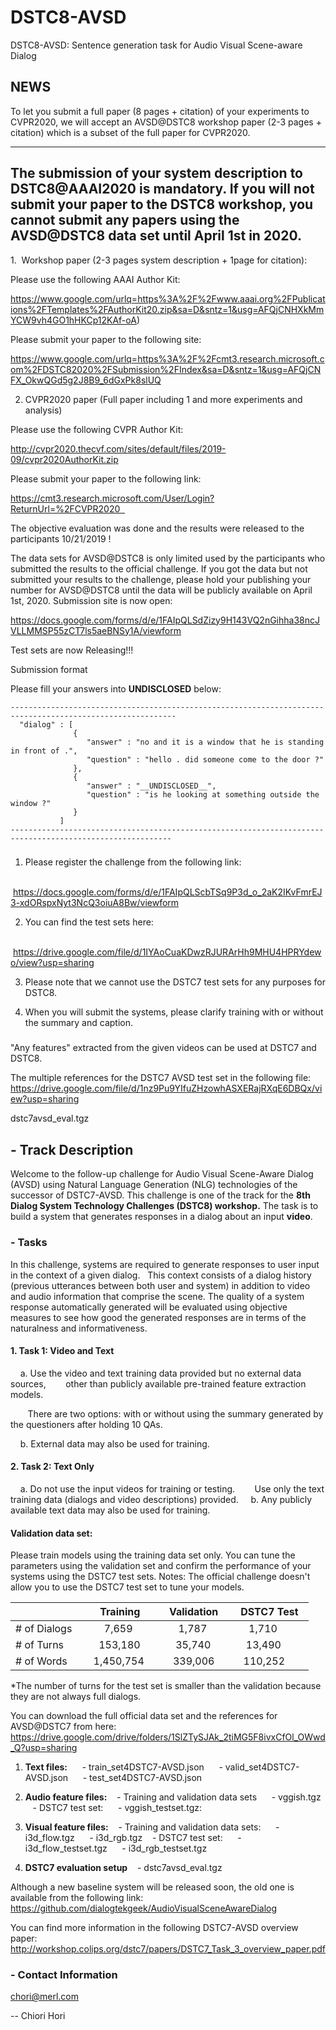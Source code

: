 # DSTC8-AVSD
DSTC8-AVSD: Sentence generation task for Audio Visual Scene-aware Dialog 

## NEWS

To let you submit a full paper (8 pages + citation) of your experiments to CVPR2020, we will accept an AVSD@DSTC8 workshop paper (2-3 pages + citation) which is a subset of the full paper for CVPR2020.

---
The submission of your system description to DSTC8@AAAI2020 is mandatory.
If you will not submit your paper to the DSTC8 workshop, 
you cannot submit any papers using the AVSD@DSTC8 data set until April 1st in 2020. 
---

1.  Workshop paper (2-3 pages system description + 1page for citation):

Please use the following AAAI Author Kit:                     

https://www.google.com/urlq=https%3A%2F%2Fwww.aaai.org%2FPublications%2FTemplates%2FAuthorKit20.zip&sa=D&sntz=1&usg=AFQjCNHXkMmYCW9vh4GO1hHKCp12KAf-oA)

Please submit your paper to the following site:                     

https://www.google.com/urlq=https%3A%2F%2Fcmt3.research.microsoft.com%2FDSTC82020%2FSubmission%2FIndex&sa=D&sntz=1&usg=AFQjCNFX_OkwQGd5g2J8B9_6dGxPk8slUQ

2. CVPR2020 paper (Full paper including 1 and more experiments and analysis)

Please use the following CVPR Author Kit:                    

http://cvpr2020.thecvf.com/sites/default/files/2019-09/cvpr2020AuthorKit.zip

Please submit your paper to the following link:                    

https://cmt3.research.microsoft.com/User/Login?ReturnUrl=%2FCVPR2020  


The objective evaluation was done and the results were released to the participants 10/21/2019 !

The data sets for AVSD@DSTC8 is only limited used by the participants who submitted the results to the official challenge.
If you got the data but not submitted your results to the challenge,
please hold your publishing your number for AVSD@DSTC8 until the data will be publicly available on April 1st, 2020.
Submission site is now open:

https://docs.google.com/forms/d/e/1FAIpQLSdZizy9H143VQ2nGihha38ncJVLLMMSP55zCT7ls5aeBNSy1A/viewform

Test sets are now Releasing!!! 

Submission format

Please fill your answers into __UNDISCLOSED__ below:

```
-----------------------------------------------------------------------------------------------------------
  "dialog" : [
              {
                 "answer" : "no and it is a window that he is standing in front of .",
                 "question" : "hello . did someone come to the door ?"
              },
              {
                 "answer" : "__UNDISCLOSED__",
                 "question" : "is he looking at something outside the window ?"
              }
           ]
----------------------------------------------------------------------------------------------------------
```

###
1. Please register the challenge from the following link:

   https://docs.google.com/forms/d/e/1FAIpQLScbTSq9P3d_o_2aK2IKvFmrEJ3-xdORspxNyt3NcQ3oiuA8Bw/viewform

2. You can find the test sets here: 

   https://drive.google.com/file/d/1IYAoCuaKDwzRJURArHh9MHU4HPRYdewo/view?usp=sharing

3. Please note that we cannot use the DSTC7 test sets for any purposes for DSTC8.

4. When you will submit the systems, please clarify training with or without the summary and caption.


###

"Any features" extracted from the given videos can be used at DSTC7 and DSTC8.

The multiple references for the DSTC7 AVSD test set in the following file:
https://drive.google.com/file/d/1nz9Pu9YIfuZHzowhASXERajRXqE6DBQx/view?usp=sharing


dstc7avsd_eval.tgz 

## - Track Description
Welcome to the follow-up challenge for Audio Visual Scene-Aware Dialog (AVSD) using Natural Language Generation (NLG) technologies of the successor of DSTC7-AVSD. This challenge is one of the track for the **8th Dialog System Technology Challenges (DSTC8) workshop.**
The task is to build a system that generates responses in a dialog about an input **video**.

### - Tasks

In this challenge, systems are required to generate responses to user input in the context of a given dialog.  
This context consists of a dialog history (previous utterances between both user and system) in addition to video and audio information that comprise the scene. 
The quality of a system response automatically generated will be evaluated using objective measures to see how good the generated responses are in terms of the naturalness and informativeness.

#### 1. Task 1: Video and Text 
    a. Use the video and text training data provided but no external data sources, 
       other than publicly available pre-trained feature extraction models.

       There are two options: with or without using the summary generated by the questioners after holding 10 QAs.

    b. External data may also be used for training.

#### 2. Task 2: Text Only 
    a. Do not use the input videos for training or testing. 
       Use only the text training data (dialogs and video descriptions) provided. 
    b. Any publicly available text data may also be used for training.
    
    
#### Validation data set:

Please train models using the training data set only.
You can tune the parameters using the validation set and confirm the performance of your systems using the DSTC7 test sets.
Notes: The official challenge doesn't allow you to use the DSTC7 test set to tune your models.

|               |    Training    |  Validation   |   DSTC7 Test  |
| ------------- | -------------- | ------------- | ------------- |
| # of Dialogs  |       7,659    |      1,787    |      1,710    |   
| # of Turns    |     153,180    |     35,740    |     13,490    |
| # of Words    |   1,450,754    |    339,006    |    110,252    |

*The number of turns for the test set is smaller than the validation
because they are not always full dialogs.

You can download the full official data set and the references for AVSD@DSTC7 from here:
https://drive.google.com/drive/folders/1SlZTySJAk_2tiMG5F8ivxCfOl_OWwd_Q?usp=sharing

1. **Text files:**
     - train_set4DSTC7-AVSD.json
     - valid_set4DSTC7-AVSD.json
     - test_set4DSTC7-AVSD.json

2. **Audio feature files:**
   - Training and validation data sets
     - vggish.tgz 
   - DSTC7 test set:
     - vggish_testset.tgz: 

3. **Visual feature files:**
   - Training and validation data sets:
     - i3d_flow.tgz 
     - i3d_rgb.tgz
   - DSTC7 test set:
     - i3d_flow_testset.tgz
     - i3d_rgb_testset.tgz

4. **DSTC7 evaluation setup**
   - dstc7avsd_eval.tgz


Although a new baseline system will be released soon, the old one is available from the following link:
https://github.com/dialogtekgeek/AudioVisualSceneAwareDialog

You can find more information in the following DSTC7-AVSD overview paper:
http://workshop.colips.org/dstc7/papers/DSTC7_Task_3_overview_paper.pdf

### - Contact Information
chori@merl.com

-- 
Chiori Hori
